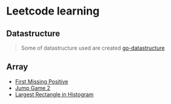 # Leetcode learning

## Datastructure

> Some of datastructure used are created [go-datastructure](https://github.com/Marsyyh/go-datastructure)

## Array

* [First Missing Positive](https://github.com/Marsyyh/leetcode/tree/master/firstMissPositive)
* [Jump Game 2](https://github.com/Marsyyh/leetcode/tree/master/jumpGame2)
* [Largest Rectangle in Histogram](https://github.com/Marsyyh/leetcode/tree/master/largestRectangleHistogram)


